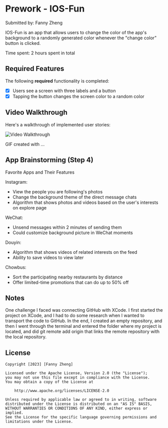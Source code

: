 # Prework - IOS-Fun

Submitted by: Fanny Zheng

IOS-Fun is an app that allows users to change the color of the app's background to a randomly generated color whenever the "change color" button is clicked.

Time spent: 2 hours spent in total

## Required Features

The following **required** functionality is completed:

- [X] Users see a screen with three labels and a button
- [X] Tapping the button changes the screen color to a random color
 
## Video Walkthrough

Here's a walkthrough of implemented user stories:

<img src='http://i.imgur.com/link/to/your/gif/file.gif' title='Video Walkthrough' width='' alt='Video Walkthrough' />

<!-- Replace this with whatever GIF tool you used! -->
GIF created with ...  
<!-- Recommended tools:
[Kap](https://getkap.co/) for macOS
[ScreenToGif](https://www.screentogif.com/) for Windows
[peek](https://github.com/phw/peek) for Linux. -->

## App Brainstorming (Step 4)

Favorite Apps and Their Features

Instagram:
- View the people you are following's photos
- Change the background theme of the direct message chats
- Algorithm that shows photos and videos based on the user's interests on explore page
  
WeChat:
- Unsend messages within 2 minutes of sending them
- Could customize background picture in WeChat moments

Douyin:
- Algorithm that shows videos of related interests on the feed
- Ability to save videos to view later 

Chowbus:
- Sort the participating nearby restaurants by distance
- Offer limited-time promotions that can do up to 50% off


## Notes

One challenge I faced was connecting GitHub with XCode. I first started the project on XCode, and I had to do some research when I wanted to transport the code to GitHub. In the end, I created an empty repository, and then I went through the terminal and entered the folder where my project is located, and did git remote add origin <repository-url> that links the remote repository with the local repository.

## License

    Copyright [2023] [Fanny Zheng]

    Licensed under the Apache License, Version 2.0 (the "License");
    you may not use this file except in compliance with the License.
    You may obtain a copy of the License at

        http://www.apache.org/licenses/LICENSE-2.0

    Unless required by applicable law or agreed to in writing, software
    distributed under the License is distributed on an "AS IS" BASIS,
    WITHOUT WARRANTIES OR CONDITIONS OF ANY KIND, either express or implied.
    See the License for the specific language governing permissions and
    limitations under the License.
